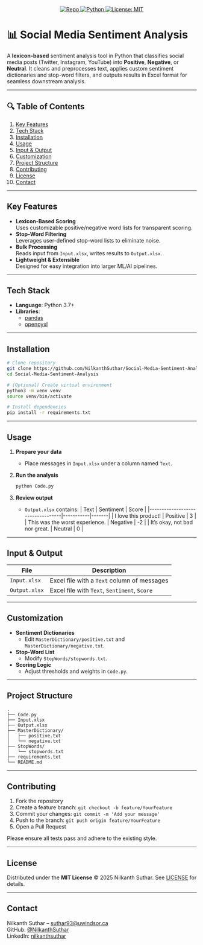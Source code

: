 <p align="center">
  <a href="https://github.com/NilkanthSuthar/Social-Media-Sentiment-Analysis">
    <img src="https://img.shields.io/badge/Repo-Social--Media--Sentiment--Analysis-blue.svg?style=flat-square" alt="Repo">
  </a>
  <a href="https://img.shields.io/badge/Python-3.7%2B-blue.svg?style=flat-square&logo=python">
    <img src="https://img.shields.io/badge/Python-3.7%2B-blue.svg?style=flat-square&logo=python" alt="Python">
  </a>
  <a href="https://github.com/NilkanthSuthar/Social-Media-Sentiment-Analysis/blob/main/LICENSE">
    <img src="https://img.shields.io/badge/License-MIT-green.svg?style=flat-square" alt="License: MIT">
  </a>
</p>

# 📊 Social Media Sentiment Analysis

A **lexicon-based** sentiment analysis tool in Python that classifies social media posts (Twitter, Instagram, YouTube) into **Positive**, **Negative**, or **Neutral**. It cleans and preprocesses text, applies custom sentiment dictionaries and stop-word filters, and outputs results in Excel format for seamless downstream analysis.

---

## 🔍 Table of Contents

1. [Key Features](#key-features)  
2. [Tech Stack](#tech-stack)  
3. [Installation](#installation)  
4. [Usage](#usage)  
5. [Input & Output](#input--output)  
6. [Customization](#customization)  
7. [Project Structure](#project-structure)  
8. [Contributing](#contributing)  
9. [License](#license)  
10. [Contact](#contact)  

---

## Key Features

- **Lexicon-Based Scoring**  
  Uses customizable positive/negative word lists for transparent scoring.  
- **Stop-Word Filtering**  
  Leverages user-defined stop-word lists to eliminate noise.  
- **Bulk Processing**  
  Reads input from `Input.xlsx`, writes results to `Output.xlsx`.  
- **Lightweight & Extensible**  
  Designed for easy integration into larger ML/AI pipelines.

---

## Tech Stack

- **Language**: Python 3.7+  
- **Libraries**:  
  - [pandas](https://pandas.pydata.org/)  
  - [openpyxl](https://openpyxl.readthedocs.io/)  

---

## Installation

```bash
# Clone repository
git clone https://github.com/NilkanthSuthar/Social-Media-Sentiment-Analysis.git
cd Social-Media-Sentiment-Analysis

# (Optional) Create virtual environment
python3 -m venv venv
source venv/bin/activate

# Install dependencies
pip install -r requirements.txt
```

---

## Usage

1. **Prepare your data**  
   - Place messages in `Input.xlsx` under a column named `Text`.  

2. **Run the analysis**  
   ```bash
   python Code.py
   ```

3. **Review output**  
   - `Output.xlsx` contains:
     | Text                             | Sentiment | Score |
     |----------------------------------|-----------|-------|
     | I love this product!             | Positive  |     3 |
     | This was the worst experience.   | Negative  |    -2 |
     | It’s okay, not bad nor great.    | Neutral   |     0 |

---

## Input & Output

| File         | Description                                   |
|--------------|-----------------------------------------------|
| `Input.xlsx` | Excel file with a `Text` column of messages   |
| `Output.xlsx`| Excel file with `Text`, `Sentiment`, `Score`  |

---

## Customization

- **Sentiment Dictionaries**  
  - Edit `MasterDictionary/positive.txt` and `MasterDictionary/negative.txt`.  
- **Stop-Word List**  
  - Modify `StopWords/stopwords.txt`.  
- **Scoring Logic**  
  - Adjust thresholds and weights in `Code.py`.

---

## Project Structure

```
.
├── Code.py
├── Input.xlsx
├── Output.xlsx
├── MasterDictionary/
│   ├── positive.txt
│   └── negative.txt
├── StopWords/
│   └── stopwords.txt
├── requirements.txt
└── README.md
```

---

## Contributing

1. Fork the repository  
2. Create a feature branch: `git checkout -b feature/YourFeature`  
3. Commit your changes: `git commit -m 'Add your message'`  
4. Push to the branch: `git push origin feature/YourFeature`  
5. Open a Pull Request  

Please ensure all tests pass and adhere to the existing style.

---

## License

Distributed under the **MIT License** © 2025 Nilkanth Suthar. See [LICENSE](LICENSE) for details.

---

## Contact

Nilkanth Suthar – [suthar93@uwindsor.ca](mailto:suthar93@uwindsor.ca)  
GitHub: [@NilkanthSuthar](https://github.com/NilkanthSuthar)  
LinkedIn: [nilkanthsuthar](https://linkedin.com/in/nilkanthsuthar)  

